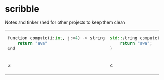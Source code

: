 # scribble
Notes and tinker shed for other projects to keep them clean

<table><tr><td>

```python
function compute(i:int, j:=4) -> string
	return "awa"
end
```

</td><td>

```cpp
std::string compute(int i, decltype(4) j=4){
	return "awa";
}
```

</td></tr>
<tr><td>

3

</td><td>

4

</td></tr></table>